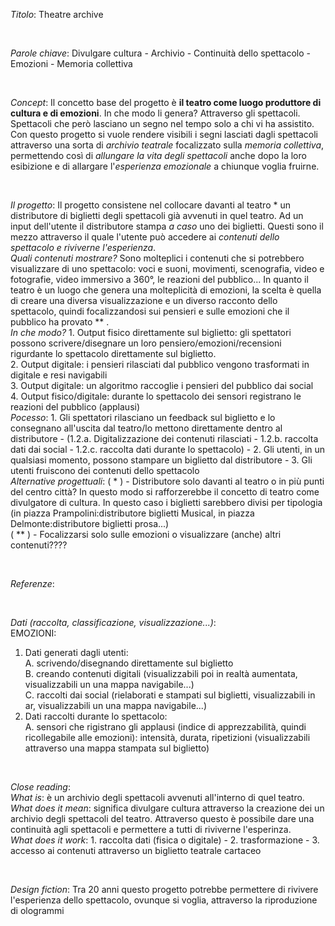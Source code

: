 *Titolo*: Theatre archive 

<br>

*Parole chiave*: Divulgare cultura - Archivio - Continuità dello spettacolo - Emozioni - Memoria collettiva

<br>

*Concept*: Il concetto base del progetto è **il teatro come luogo produttore di cultura e di emozioni**. In che modo li genera? Attraverso gli spettacoli. Spettacoli che però lasciano un segno nel tempo solo a chi vi ha assistito. <br>
Con questo progetto si vuole rendere visibili i segni lasciati dagli spettacoli attraverso una sorta di *archivio teatrale* focalizzato sulla *memoria collettiva*, permettendo così di *allungare la vita degli spettacoli* anche dopo la loro esibizione e di allargare l'*esperienza emozionale* a chiunque voglia fruirne. <br>

<br>

*Il progetto*: Il progetto consistene nel collocare davanti al teatro * un distributore di biglietti degli spettacoli già avvenuti in quel teatro. Ad un input dell'utente il distributore stampa *a caso* uno dei biglietti. Questi sono il mezzo attraverso il quale l'utente può accedere ai *contenuti dello spettacolo e riviverne l'esperienza*. <br>
*Quali contenuti mostrare?* Sono molteplici i contenuti che si potrebbero visualizzare di uno spettacolo: voci e suoni, movimenti, scenografia, video e fotografie, video immersivo a 360°, le reazioni del pubblico... In quanto il teatro è un luogo che genera una molteplicità di emozioni, la scelta è quella di creare una diversa visualizzazione e un diverso racconto dello spettacolo, quindi focalizzandosi sui pensieri e sulle emozioni che il pubblico ha provato ** . <br>
*In che modo?* 1. Output fisico direttamente sul biglietto: gli spettatori possono scrivere/disegnare un loro pensiero/emozioni/recensioni rigurdante lo spettacolo direttamente sul biglietto. <br>
2. Output digitale: i pensieri rilasciati dal pubblico vengono trasformati in digitale e resi navigabili <br>
3. Output digitale: un algoritmo raccoglie i pensieri del pubblico dai social <br>
4. Output fisico/digitale: durante lo spettacolo dei sensori registrano le reazioni del pubblico (applausi) <br> 
*Pocesso*: 1. Gli spettatori rilasciano un feedback sul biglietto e lo consegnano all'uscita dal teatro/lo mettono direttamente dentro al distributore - (1.2.a. Digitalizzazione dei contenuti rilasciati - 1.2.b. raccolta dati dai social - 1.2.c. raccolta dati durante lo spettacolo) - 2. Gli utenti, in un qualsiasi momento, possono stampare un biglietto dal distributore - 3. Gli utenti fruiscono dei contenuti dello spettacolo <br>
*Alternative progettuali*: 
( * ) - Distributore solo davanti al teatro o in più punti del centro città? In questo modo si rafforzerebbe il concetto di teatro come divulgatore di cultura. In questo caso i biglietti sarebbero divisi per tipologia (in piazza Prampolini:distributore biglietti Musical, in piazza Delmonte:distributore biglietti prosa...) <br>
( ** ) - Focalizzarsi solo sulle emozioni o visualizzare (anche) altri contenuti????

 <!-- *Note*: Caso in cui gli utenti rilasciano i contenuti usando app/sito penso sia meno realizzabile perchè ci sarebbero troppo poche persone che lo farebbero. Anche perchè è da tener presente che il pubblico che va a teatro ha una percentuale non indifferente di persone di età avanzata, possibilmente non troppo in confidenza con dispositivi digitali. -->

<br>

*Referenze*: 

<br>

*Dati (raccolta, classificazione, visualizzazione...)*: <br>
EMOZIONI: <br>
1. Dati generati dagli utenti: <br>
  A. scrivendo/disegnando direttamente sul biglietto <br>
  B. creando contenuti digitali (visualizzabili poi in realtà aumentata, visualizzabili un una mappa navigabile...) <br>
  C. raccolti dai social (rielaborati e stampati sul biglietti, visualizzabili in ar, visualizzabili un una mappa navigabile...) <br>
2. Dati raccolti durante lo spettacolo: <br>
  A. sensori che rigistrano gli applausi (indice di apprezzabilità, quindi ricollegabile alle emozioni): intensità, durata, ripetizioni (visualizzabili attraverso una mappa stampata sul biglietto)

<br>

*Close reading*: <br>
*What is*: è un archivio degli spettacoli avvenuti all'interno di quel teatro. <br>
*What does it mean*: significa divulgare cultura attraverso la creazione dei un archivio degli spettacoli del teatro. Attraverso questo è possibile dare una continuità agli spettacoli e permettere a tutti di riviverne l'esperinza. <br>
*What does it work*: 1. raccolta dati (fisica o digitale) - 2. trasformazione - 3. accesso ai contenuti attraverso un biglietto teatrale cartaceo <br>

<br>

*Design fiction*: 
Tra 20 anni questo progetto potrebbe permettere di rivivere l'esperienza dello spettacolo, ovunque si voglia, attraverso la riproduzione di ologrammi 
